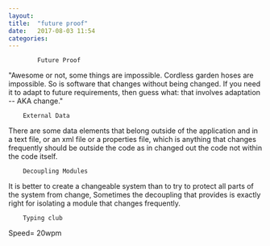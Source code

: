 ```yaml
---
layout: 
title:  "future proof"
date:   2017-08-03 11:54
categories: 
---
```

			Future Proof

"Awesome or not, some things are impossible. Cordless garden hoses are impossible. So is software that changes without being changed. If you need it to adapt to future requirements, then guess what: that involves adaptation -- AKA change."

		External Data
There are some data elements that belong outside of the application and in a text file, or an xml file or a properties file, which is anything that changes frequently should be outside the code as in changed out the code not within the code itself.

		Decoupling Modules

It is better to create a changeable system than to try to protect all parts of the system from change, Sometimes the decoupling that provides is exactly right for isolating a module that changes frequently. 

		Typing club 

Speed= 20wpm

